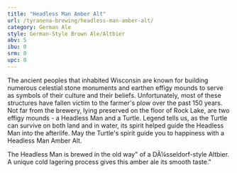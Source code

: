 ```yaml
---
title: "Headless Man Amber Alt"
url: /tyranena-brewing/headless-man-amber-alt/
category: German Ale
style: German-Style Brown Ale/Altbier
abv: 5
ibu: 0
srm: 0
upc: 0
---
```

The ancient peoples that inhabited Wisconsin are known for building numerous celestial stone monuments and earthen effigy mounds to serve as symbols of their culture and their beliefs.  Unfortunately, most of these structures have fallen victim to the farmer's plow over the past 150 years.  Not far from the brewery, lying preserved on the floor of Rock Lake, are two effigy mounds - a Headless Man and a Turtle.  Legend tells us, as the Turtle can survive on both land and in water, its spirit helped guide the Headless Man into the afterlife.  May the Turtle's spirit guide you to happiness with a Headless Man Amber Alt.

The Headless Man is brewed in the old way" of a DÃ¼sseldorf-style Altbier.  A unique cold lagering process gives this amber ale its smooth taste."
